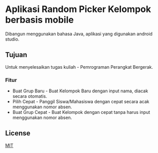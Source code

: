# Aplikasi Random Picker Kelompok berbasis mobile

Dibangun menggunakan bahasa Java, aplikasi yang digunakan android studio.

## Tujuan

Untuk menyelesaikan tugas kuliah - Pemrograman Perangkat Bergerak.


### Fitur
* Buat Grup Baru - Buat Kelompok Baru dengan input nama, diacak secara otomatis.
* Pilih Cepat - Panggil Siswa/Mahasiswa dengan cepat secara acak menggunakan nomor absen.
* Buat Grup Cepat - Buat Kelompok dengan cepat tanpa harus input menggunakan nomor absen.


## License
[MIT](https://choosealicense.com/licenses/mit/)
